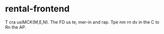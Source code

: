 # rental-frontend
T
cra usiMCK(M,E,N).
The FD us te, mer-in and rap.
Tpe nm rn dv in the C to Rn the AP.
